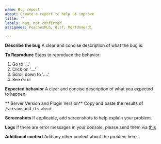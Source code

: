 ```yaml
---
name: Bug report
about: Create a report to help us improve
title: ''
labels: bug, not confirmed
assignees: PeachesMLG, dlsf, MertUnverdi

---
```


**Describe the bug**
A clear and concise description of what the bug is.

**To Reproduce**
Steps to reproduce the behavior:
1. Go to '...'
2. Click on '....'
3. Scroll down to '....'
4. See error

**Expected behavior**
A clear and concise description of what you expected to happen.

** Server Version and Plugin Version**
Copy and paste the results of `/version` and `/is about`

**Screenshots**
If applicable, add screenshots to help explain your problem.

**Logs**
If there are error messages in your console, please send them via [this](https://paste.gg/)

**Additional context**
Add any other context about the problem here.
